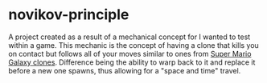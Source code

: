 # novikov-principle
A project created as a result of a mechanical concept for I wanted to test within a game.
This mechanic is the concept of having a clone that kills you on contact but follows all of your moves similar to ones from [Super Mario Galaxy clones](https://youtu.be/cjvR99fAdJM?t=28). Difference being the ability to warp back to it and replace it before a new one spawns, thus allowing for a "space and time" travel.
